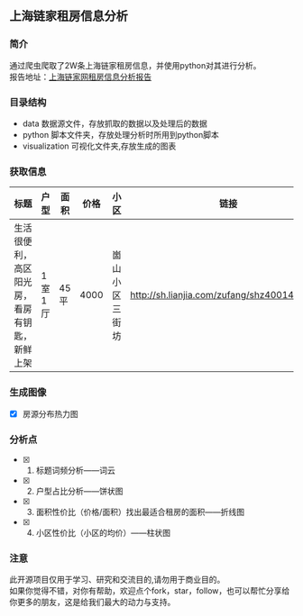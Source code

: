 ## 上海链家租房信息分析

### 简介
通过爬虫爬取了2W条上海链家租房信息，并使用python对其进行分析。  
报告地址：[上海链家网租房信息分析报告](https://github.com/learrn/lianjia)

### 目录结构

- data  数据源文件，存放抓取的数据以及处理后的数据
- python    脚本文件夹，存放处理分析时所用到python脚本
- visualization 可视化文件夹,存放生成的图表
### 获取信息

标题 | 户型 | 面积 | 价格 | 小区 | 链接 | 时间 | 坐标 |
---|---|---|---|---|---|---|---|
生活很便利，高区阳光房，看房有钥匙，新鲜上架|1室1厅|45平|4000|崮山小区三街坊|http://sh.lianjia.com/zufang/shz4001407.html|2017.08.10上架|'121.568311', u'31.245956'

### 生成图像
- [x]  房源分布热力图

### 分析点
- [x] 1. 标题词频分析——词云
- [x] 2. 户型占比分析——饼状图
- [x] 3. 面积性价比（价格/面积）找出最适合租房的面积——折线图
- [x] 4. 小区性价比（小区的均价）——柱状图

### 注意
此开源项目仅用于学习、研究和交流目的,请勿用于商业目的。  
如果你觉得不错，对你有帮助，欢迎点个fork，star，follow，也可以帮忙分享给你更多的朋友，这是给我们最大的动力与支持。